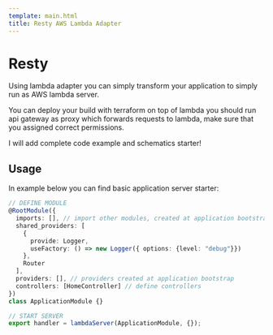 ```yaml
---
template: main.html
title: Resty AWS Lambda Adapter
---
```

# Resty
Using lambda adapter you can simply transform your application to simply run as AWS lambda server.

You can deploy your build with terraform on top of lambda you should run api gateway as proxy which 
forwards requests to lambda, make sure that you assigned correct permissions. 

I will add complete code example and schematics starter!

## Usage
In example below you can find basic application server starter:
```ts
// DEFINE MODULE 
@RootModule({
  imports: [], // import other modules, created at application bootstrap
  shared_providers: [
    {
      provide: Logger,
      useFactory: () => new Logger({ options: {level: "debug"}})
    },
    Router
  ],
  providers: [], // providers created at application bootstrap
  controllers: [HomeController] // define controllers
})
class ApplicationModule {}

// START SERVER
export handler = lambdaServer(ApplicationModule, {});
```